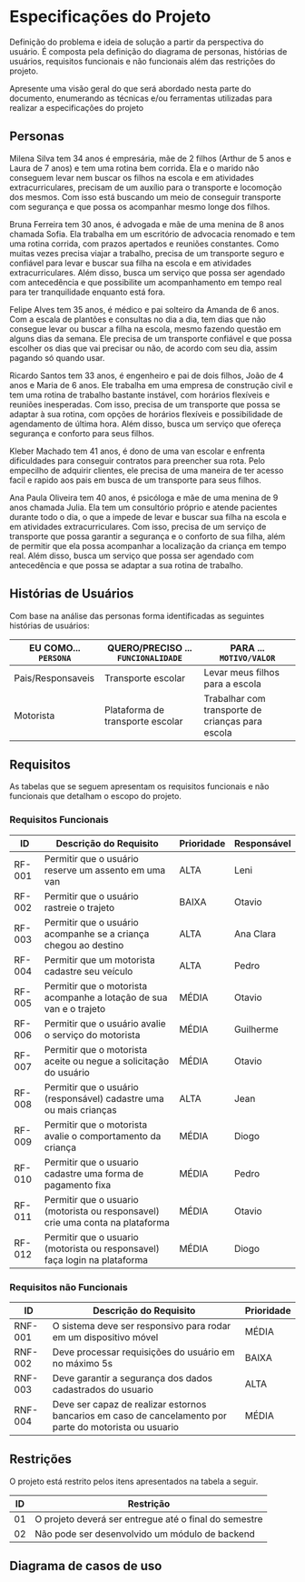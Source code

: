 # Especificações do Projeto

Definição do problema e ideia de solução a partir da perspectiva do usuário. É composta pela definição do  diagrama de personas, histórias de usuários, requisitos funcionais e não funcionais além das restrições do projeto.

Apresente uma visão geral do que será abordado nesta parte do documento, enumerando as técnicas e/ou ferramentas utilizadas para realizar a especificações do projeto

## Personas

Milena Silva tem 34 anos é empresária, mãe de 2 filhos (Arthur de 5 anos e Laura de 7 anos) e tem uma rotina bem corrida. Ela e o marido não conseguem levar nem buscar os filhos na escola e em atividades extracurriculares, precisam de um auxílio para o transporte e locomoção dos mesmos. Com isso está buscando um meio de conseguir transporte com segurança e que possa os acompanhar mesmo longe dos filhos. 

Bruna Ferreira tem 30 anos, é advogada e mãe de uma menina de 8 anos chamada Sofia. Ela trabalha em um escritório de advocacia renomado e tem uma rotina corrida, com prazos apertados e reuniões constantes. Como muitas vezes precisa viajar a trabalho, precisa de um transporte seguro e confiável para levar e buscar sua filha na escola e em atividades extracurriculares. Além disso, busca um serviço que possa ser agendado com antecedência e que possibilite um acompanhamento em tempo real para ter tranquilidade enquanto está fora.

Felipe Alves tem 35 anos, é médico e pai solteiro da Amanda de 6 anos. Com a escala de plantões e consultas no dia a dia, tem dias que não consegue levar ou buscar a filha na escola, mesmo fazendo questão em alguns dias da semana. Ele precisa de um transporte confiável e que possa escolher os dias que vai precisar ou não, de acordo com seu dia, assim pagando só quando usar. 

Ricardo Santos tem 33 anos, é engenheiro e pai de dois filhos, João de 4 anos e Maria de 6 anos. Ele trabalha em uma empresa de construção civil e tem uma rotina de trabalho bastante instável, com horários flexíveis e reuniões inesperadas. Com isso, precisa de um transporte que possa se adaptar à sua rotina, com opções de horários flexíveis e possibilidade de agendamento de última hora. Além disso, busca um serviço que ofereça segurança e conforto para seus filhos.

Kleber Machado tem 41 anos, é dono de uma van escolar e enfrenta dificuldades para conseguir contratos para preencher sua rota. Pelo empecilho de adquirir clientes, ele precisa de uma maneira de ter acesso facil e rapido aos pais em busca de um transporte para seus filhos.

Ana Paula Oliveira tem 40 anos, é psicóloga e mãe de uma menina de 9 anos chamada Julia. Ela tem um consultório próprio e atende pacientes durante todo o dia, o que a impede de levar e buscar sua filha na escola e em atividades extracurriculares. Com isso, precisa de um serviço de transporte que possa garantir a segurança e o conforto de sua filha, além de permitir que ela possa acompanhar a localização da criança em tempo real. Além disso, busca um serviço que possa ser agendado com antecedência e que possa se adaptar a sua rotina de trabalho.


## Histórias de Usuários

Com base na análise das personas forma identificadas as seguintes histórias de usuários:

|EU COMO... `PERSONA`| QUERO/PRECISO ... `FUNCIONALIDADE` |PARA ... `MOTIVO/VALOR`                 |
|--------------------|------------------------------------|----------------------------------------|
|Pais/Responsaveis  | Transporte escolar           | Levar meus filhos para a escola               |
|Motorista       | Plataforma de transporte escolar                 | Trabalhar com transporte de crianças para escola |



## Requisitos

As tabelas que se seguem apresentam os requisitos funcionais e não funcionais que detalham o escopo do projeto.

### Requisitos Funcionais

|ID    | Descrição do Requisito  | Prioridade | Responsável |
|------|-----------------------------------------|----| ----|
|RF-001| Permitir que o usuário reserve um assento em uma van | ALTA |Leni |
|RF-002| Permitir que o usuário rastreie o trajeto   | BAIXA |Otavio|
|RF-003| Permitir que o usuário acompanhe se a criança chegou ao destino   | ALTA |Ana Clara |
|RF-004| Permitir que um motorista cadastre seu veículo   | ALTA |Pedro |
|RF-005| Permitir que o motorista acompanhe a lotação de sua van e o trajeto   | MÉDIA |Otavio |
|RF-006| Permitir que o usuário avalie o serviço do motorista   | MÉDIA |Guilherme |
|RF-007|	Permitir que o motorista aceite ou negue a solicitação do usuário	| MÉDIA |	Otavio|
|RF-008|	Permitir que o usuário (responsável) cadastre uma ou mais crianças	| ALTA	|Jean |
|RF-009| Permitir que o motorista avalie o comportamento da criança  | MÉDIA |Diogo |
|RF-010| Permitir que o usuario cadastre uma forma de pagamento fixa | MÉDIA |Pedro |
|RF-011| Permitir que o usuario (motorista ou responsavel) crie uma conta na plataforma | MÉDIA |Otavio |
|RF-012| Permitir que o usuario (motorista ou responsavel) faça login na plataforma | MÉDIA |Diogo|



### Requisitos não Funcionais

|ID     | Descrição do Requisito  |Prioridade |
|-------|-------------------------|----|
|RNF-001| O sistema deve ser responsivo para rodar em um dispositivo móvel | MÉDIA | 
|RNF-002| Deve processar requisições do usuário em no máximo 5s |  BAIXA | 
|RNF-003| Deve garantir a segurança dos dados cadastrados do usuario |  ALTA |
|RNF-004| Deve ser capaz de realizar estornos bancarios em caso de cancelamento por parte do motorista ou usuario |  MÉDIA |


## Restrições

O projeto está restrito pelos itens apresentados na tabela a seguir.

|ID| Restrição                                             |
|--|-------------------------------------------------------|
|01| O projeto deverá ser entregue até o final do semestre |
|02| Não pode ser desenvolvido um módulo de backend        |



## Diagrama de casos de uso

